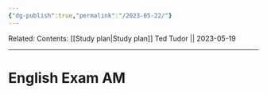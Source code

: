 ```yaml
---
{"dg-publish":true,"permalink":"/2023-05-22/"}
---
```


Related:
Contents: [[Study plan\|Study plan]]
Ted Tudor || 2023-05-19
***
# English Exam AM
